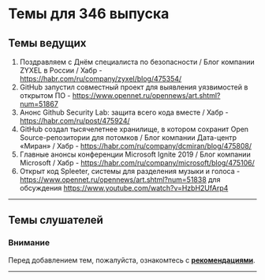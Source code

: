 # Темы для 346 выпуска
## Темы ведущих
1. Поздравляем с Днём специалиста по безопасности / Блог компании ZYXEL в России / Хабр - https://habr.com/ru/company/zyxel/blog/475354/
1. GitHub запустил совместный проект для выявления уязвимостей в открытом ПО - https://www.opennet.ru/opennews/art.shtml?num=51867
1. Анонс Github Security Lab: защита всего кода вместе / Хабр - https://habr.com/ru/post/475924/
1. GitHub создал тысячелетнее хранилище, в котором сохранит Open Source-репозитории для потомков / Блог компании Дата-центр «Миран» / Хабр - https://habr.com/ru/company/dcmiran/blog/475808/
1. Главные анонсы конференции Microsoft Ignite 2019 / Блог компании Microsoft / Хабр - https://habr.com/ru/company/microsoft/blog/475106/
1. Открыт код Spleeter, системы для разделения музыки и голоса - https://www.opennet.ru/opennews/art.shtml?num=51838
для обсуждения
https://www.youtube.com/watch?v=HzbH2UfArp4
---

## Темы слушателей
### Внимание
Перед добавлением тем, пожалуйста, ознакомтесь с **[рекомендациями](Recommendations_for_the_proposed_topics.md)**.


---
